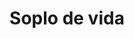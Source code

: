 ---
title: "Soplo de vida"
description: "Landing page developed by a multicultural and multi disciplinary team as an Ad Honorem project for a dog shelter in Argentina. In this project I was the Developer Team Lead"
image: "./img/projects/soplo-de-vida.png"
sourceCode: "https://github.com/martin-tercero1/soplo-de-vida"
liveDemo: "https://travel-now-sage.vercel.app"
technologies: ["Next", "Tailwind", "React"]
order: 1
---
